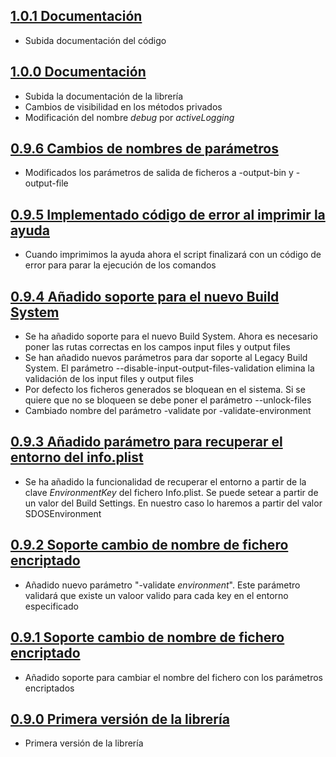 ## [1.0.1 Documentación](https://svrgitpub.sdos.es/iOS/SDOSEnvironment/tree/v1.0.1)

- Subida documentación del código

## [1.0.0 Documentación](https://svrgitpub.sdos.es/iOS/SDOSEnvironment/tree/v1.0.0)

- Subida la documentación de la librería
- Cambios de visibilidad en los métodos privados
- Modificación del nombre *debug* por *activeLogging*

## [0.9.6 Cambios de nombres de parámetros](https://svrgitpub.sdos.es/iOS/SDOSEnvironment/tree/v0.9.6)

- Modificados los parámetros de salida de ficheros a -output-bin y -output-file

## [0.9.5 Implementado código de error al imprimir la ayuda](https://svrgitpub.sdos.es/iOS/SDOSEnvironment/tree/v0.9.5)

- Cuando imprimimos la ayuda ahora el script finalizará con un código de error para parar la ejecución de los comandos

## [0.9.4 Añadido soporte para el nuevo Build System](https://svrgitpub.sdos.es/iOS/SDOSEnvironment/tree/v0.9.4)

- Se ha añadido soporte para el nuevo Build System. Ahora es necesario poner las rutas correctas en los campos input files y output files
- Se han añadido nuevos parámetros para dar soporte al Legacy Build System. El parámetro --disable-input-output-files-validation elimina la validación de los input files y output files
- Por defecto los ficheros generados se bloquean en el sistema. Si se quiere que no se bloqueen se debe poner el parámetro --unlock-files
- Cambiado nombre del parámetro -validate por -validate-environment

## [0.9.3 Añadido parámetro para recuperar el entorno del info.plist](https://svrgitpub.sdos.es/iOS/SDOSEnvironment/tree/v0.9.3)

- Se ha añadido la funcionalidad de recuperar el entorno a partir de la clave *EnvironmentKey* del fichero Info.plist. Se puede setear a partir de un valor del Build Settings. En nuestro caso lo haremos a partir del valor SDOSEnvironment

## [0.9.2 Soporte cambio de nombre de fichero encriptado](https://svrgitpub.sdos.es/iOS/SDOSEnvironment/tree/v0.9.2)

- Añadido nuevo parámetro "-validate *environment*". Este parámetro validará que existe un valoor valido para cada key en el entorno especificado

## [0.9.1 Soporte cambio de nombre de fichero encriptado](https://svrgitpub.sdos.es/iOS/SDOSEnvironment/tree/v0.9.1)

- Añadido soporte para cambiar el nombre del fichero con los parámetros encriptados

## [0.9.0 Primera versión de la librería](https://svrgitpub.sdos.es/iOS/SDOSEnvironment/tree/v0.9.0)

- Primera versión de la librería
